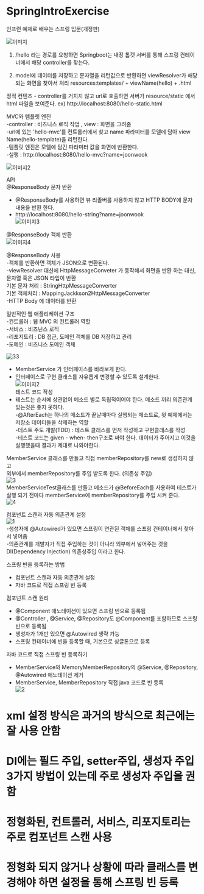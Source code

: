 # SpringIntroExercise
인프런 예제로 배우는 스프링 입문(개정판)


![이미지](https://user-images.githubusercontent.com/35962655/124462943-21cc3f80-ddcd-11eb-8468-334533ec5696.png)
1. /hello 라는 경로를 요청하면 Springboot는 내장 톰캣 서버를 통해 스프링 컨테이너에서 
해당 controller를 찾는다.

2. model에 데이터를 저장하고 문자열을 리턴값으로 반환하면 viewResolver가 해당되는
화면을 찾아서 처리
  resources:templates/ + viewName(hello) + .html

정적 컨텐츠   - controller를 거치지 않고 url로 호출하면 서버가 resource/static 에서 html 파일을 보여준다.   ex) http://localhost:8080/hello-static.html

MVC와 템플릿 엔진  
-controller : 비즈니스 로직 작업 , view : 화면을 그려줌   
-url에 있는 'hello-mvc'를 컨트롤러에서 찾고 name 파라미터를 모델에 담아 view Name(hello-template)을 리턴한다.    
-템플릿 엔진은 모델에 담긴 파라미터 값을 화면에 반환한다.      
-실행 : http://localhost:8080/hello-mvc?name=joonwook    

![이미지2](https://user-images.githubusercontent.com/35962655/124464779-93a58880-ddcf-11eb-814c-a56ca77b5e08.png)

API  
@ResponseBody 문자 반환  
 - @ResponseBody를 사용하면 뷰 리졸버를 사용하지 않고 HTTP BODY에 문자 내용을 반환 한다.  
 - http://localhost:8080/hello-string?name=joonwook  
![이미지3](https://user-images.githubusercontent.com/35962655/124465860-e16ec080-ddd0-11eb-9dfb-4f4c3e9bee61.png)

@ResponseBody 객체 반환  
![이미지4](https://user-images.githubusercontent.com/35962655/124466026-1e3ab780-ddd1-11eb-9399-ee67a2d6f38b.png)  

@ResponseBody 사용  
-객체를 반환하면 객체가 JSON으로 변환된다.  
-viewResolver 대신에 HttpMessageConveter 가 동작해서 화면을 반환 하는 대신, 문자열 혹은 JSON 타입이 반환  
기본 문자 처리 : StringHttpMessageConverter  
기본 객체처리 : MappingJackkson2HttpMessageConverter  
-HTTP Body 에 데이터를 반환  

일반적인 웹 애플리케이션 구조    
  -컨트롤러 : 웹 MVC 의 컨트롤러 역할  
  -서비스 : 비즈닌스 로직   
  -리포지토리 : DB 접근, 도메인 객체를 DB 저장하고 관리   
  -도메인 : 비즈니스 도메인 객체  

![33](https://user-images.githubusercontent.com/35962655/124473612-7f1abd80-ddda-11eb-81ae-a743c8115232.PNG)
- MemberService 가 인터페이스를 바라보게 한다.   
- 인터페이스로 구현 클래스를 자유롭게 변경할 수 있도록 설계한다.  
![이미지2](https://user-images.githubusercontent.com/35962655/124472501-2ac30e00-ddd9-11eb-8c6a-3748c493b917.PNG)  
테스트 코드 작성  
 - 테스트는 순서에 상관없이 메소드 별로 독립적이어야 한다. 메소드 끼리 의존관계 있는것은 좋지 못하다.  
 -@AfterEach는 하나의 메소드가 끝날때마다 실행되는 메소드로, 윗 예제에서는 저장소 데이터들을 삭제하는 역할  
 -테스트 주도 개발(TDD) : 테스트 클래스를 먼저 작성하고 구현클래스를 작성  
 -테스트 코드는 given - when- then구조로 짜야 한다. 데이터가 주어지고 이것을 실행했을때 결과가 제대로 나와야한다.  
 
 MemberService 클래스를 만들고 직접 memberRepository를 new로 생성하지 않고  
외부에서 memberRepository를 주입 받도록 한다. (의존성 주입)  
![3](https://user-images.githubusercontent.com/35962655/124472652-5645f880-ddd9-11eb-966d-289605c1000d.PNG)   
MemberServiceTest클래스를 만들고 메소드가 @BeforeEach를 사용하여 테스트가  
실행 되기 전마다 memberService에 memberRepository를 주입 시켜 준다.  
 ![4](https://user-images.githubusercontent.com/35962655/124472741-71b10380-ddd9-11eb-8796-926f11baa10c.PNG)
  
컴포넌트 스캔과 자동 의존관계 설정  
![1](https://user-images.githubusercontent.com/35962655/124477740-53e69d00-dddf-11eb-80cd-97c659800001.PNG)  
-생성자에 @Autowired가 있으면 스프링이 연관된 객체를 스프링 컨테이너에서 찾아서 넣어줌  
-의존관계를 개발자가 직접 주입하는 것이 아니라 외부에서 넣어주는 것을 DI(Dependency Injection) 의존성주입 이라고 한다.  

스프링 빈을 등록하는 방법  
 - 컴포넌트 스캔과 자동 의존관계 설정  
 - 자바 코드로 직접 스프링 빈 등록  

컴포넌트 스캔 원리  
 - @Component 애노테이션이 있으면 스프링 빈으로 등록됨  
 - @Controller , @Service, @Repository도  @Component를 포함하므로 스프링 빈으로 등록됨  
 - 생성자가 1개만 있으면 @Autowired 생략 가능   
 - 스프링 컨테이너에 빈을 등록할 때, 기본으로 싱글톤으로 등록  
 
자바 코드로 직접 스프링 빈 등록하기  
 - MemberService와 MemoryMemberRepository의 @Service, @Repository, @Autowired 애노테이션 제거  
 - MemberService, MemberRepository 직접 java 코드로 빈 등록  
 ![2](https://user-images.githubusercontent.com/35962655/124478415-1fbfac00-dde0-11eb-9d66-61799c9086f4.PNG)  

#  xml 설정 방식은 과거의 방식으로 최근에는 잘 사용 안함  
#  DI에는 필드 주입, setter주입, 생성자 주입 3가지 방법이 있는데 주로 생성자 주입을 권함  
# 정형화된, 컨트롤러, 서비스, 리포지토리는 주로 컴포넌트 스캔 사용  
# 정형화 되지 않거나 상황에 따라 클래스를 변경해야 하면 설정을 통해 스프링 빈 등록  
 
 

